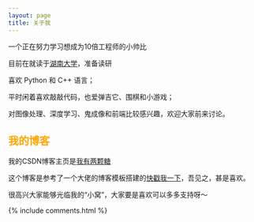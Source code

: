 ```yaml
---
layout: page
title: 关于我
---
```


一个正在努力学习想成为10倍工程师的小帅比

目前在就读于[湖南大学](https://www.baidu.com/link?url=_8E5Y-R2U9FLDpAKr3VYtC9i6H97KIE7OQo7Nyh51qQIitwaUersOI6pRAHvl6AZ&wd=&eqid=b271de390001d504000000055fdc1bc0)，准备读研

喜欢 Python 和 C++ 语言；

平时闲着喜欢敲敲代码，也爱弹吉它、围棋和小游戏；

对图像处理、深度学习、鬼成像和前端比较感兴趣，欢迎大家前来讨论。

<h2> <font color=orange>我的博客</font> </h2>  

我的CSDN博客主页是[我有两颗糖](https://blog.csdn.net/qq_41140138?spm=1010.2135.3001.5113)

这个博客是参考了一个大佬的博客模板搭建的[快戳我一下](https://github.com/leopardpan/leopardpan.github.io)，吾见之，甚是喜欢。

很高兴大家能够光临我的“小窝”，大家要是喜欢可以多多支持呀～

{% include comments.html %}
